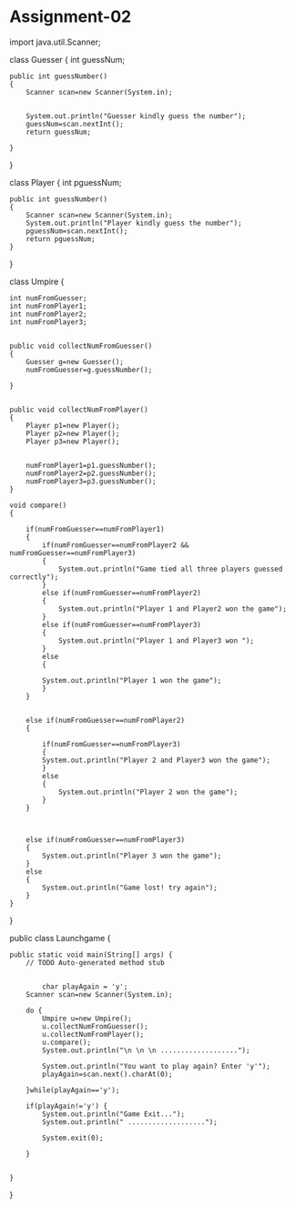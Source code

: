 # Assignment-02

import java.util.Scanner;

class Guesser
{
	int guessNum;
	
	public int guessNumber()
	{
		Scanner scan=new Scanner(System.in);
		
		
		System.out.println("Guesser kindly guess the number");
		guessNum=scan.nextInt();
		return guessNum;	
		
	}	

}

class Player
{
	int pguessNum;
	
	public int guessNumber()
	{
		Scanner scan=new Scanner(System.in);
		System.out.println("Player kindly guess the number");
		pguessNum=scan.nextInt();
		return pguessNum;
	}
}

class Umpire
{
	
	int numFromGuesser;
	int numFromPlayer1;
	int numFromPlayer2;
	int numFromPlayer3;
	
	
	public void collectNumFromGuesser()
	{
		Guesser g=new Guesser();
		numFromGuesser=g.guessNumber();
		
	}
	
	
	public void collectNumFromPlayer()
	{
		Player p1=new Player();
		Player p2=new Player();
		Player p3=new Player();
		
		
		numFromPlayer1=p1.guessNumber();
		numFromPlayer2=p2.guessNumber();
		numFromPlayer3=p3.guessNumber();
	}
	
	void compare()
	{
		
		if(numFromGuesser==numFromPlayer1)
		{
			if(numFromGuesser==numFromPlayer2 && numFromGuesser==numFromPlayer3)
			{
				System.out.println("Game tied all three players guessed correctly");
			}
			else if(numFromGuesser==numFromPlayer2)
			{
				System.out.println("Player 1 and Player2 won the game");
			}
			else if(numFromGuesser==numFromPlayer3)
			{
				System.out.println("Player 1 and Player3 won ");
			}
			else
			{
			
			System.out.println("Player 1 won the game");
			}
		}
		
		
		else if(numFromGuesser==numFromPlayer2)
		{
			
			if(numFromGuesser==numFromPlayer3)
			{
			System.out.println("Player 2 and Player3 won the game");
			}
			else
			{
				System.out.println("Player 2 won the game");
			}
		}
		
		
		
		else if(numFromGuesser==numFromPlayer3)
		{
			System.out.println("Player 3 won the game");
		}
		else
		{
			System.out.println("Game lost! try again");
		}
	}
	
}





public class Launchgame {

	public static void main(String[] args) {
		// TODO Auto-generated method stub
		
		
			char playAgain = 'y';
		Scanner scan=new Scanner(System.in);
		
		do {
			Umpire u=new Umpire();
			u.collectNumFromGuesser();
			u.collectNumFromPlayer();
			u.compare();
			System.out.println("\n \n \n ...................");
			
			System.out.println("You want to play again? Enter 'y'");
			playAgain=scan.next().charAt(0);

		}while(playAgain=='y');
	
		if(playAgain!='y') {
            System.out.println("Game Exit...");
			System.out.println(" ...................");

			System.exit(0);
			
		}


	}

}



